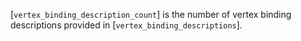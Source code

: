 [`vertex_binding_description_count`] is the number of vertex binding
descriptions provided in [`vertex_binding_descriptions`].